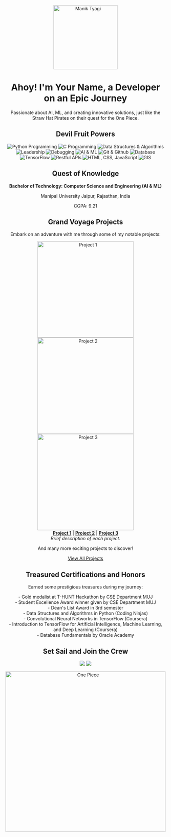 <!-- Header -->
<p align="center">
  <img src="https://maniktyagi.com/images\Manik Tyagi Website Profile Picture.jpg" alt="Manik Tyagi" width="200" height="200">
</p>

<!-- Introduction -->
<h1 align="center">Ahoy! I'm Your Name, a Developer on an Epic Journey</h1>
<p align="center">Passionate about AI, ML, and creating innovative solutions, just like the Straw Hat Pirates on their quest for the One Piece.</p>

<!-- Skills -->
<h2 align="center">Devil Fruit Powers</h2>
<p align="center">
  <img src="https://img.shields.io/badge/Python%20Programming-Flame%20Fruit-red?style=flat&color=FF0000" alt="Python Programming">
  <img src="https://img.shields.io/badge/C%20Programming-Supersonic%20Fruit-blue?style=flat&color=0000FF" alt="C Programming">
  <img src="https://img.shields.io/badge/Data%20Structures%20%26%20Algorithms-Gum%20Gum%20Fruit-yellow?style=flat&color=FFFF00" alt="Data Structures & Algorithms">
  <img src="https://img.shields.io/badge/Leadership-Haoshoku%20Haki-orange?style=flat&color=FFA500" alt="Leadership">
  <img src="https://img.shields.io/badge/Debugging-Smoke%20Fruit-purple?style=flat&color=800080" alt="Debugging">
  <img src="https://img.shields.io/badge/AI%20%26%20ML-Nikyu%20Nikyu%20Fruit-green?style=flat&color=008000" alt="AI & ML">
  <img src="https://img.shields.io/badge/Git%20%26%20Github-Suke%20Suke%20Fruit-black?style=flat&color=000000" alt="Git & Github">
  <img src="https://img.shields.io/badge/Database-Diamond%20Fruit-cyan?style=flat&color=00FFFF" alt="Database">
  <img src="https://img.shields.io/badge/TensorFlow-Rumble%20Ball%20Fruit-pink?style=flat&color=FF69B4" alt="TensorFlow">
  <img src="https://img.shields.io/badge/Restful%20APIs-Soru%20Soru%20Fruit-lightgrey?style=flat&color=D3D3D3" alt="Restful APIs">
  <img src="https://img.shields.io/badge/HTML%2C%20CSS%2C%20JavaScript-Happo%20Fruit-gold?style=flat&color=FFD700" alt="HTML, CSS, JavaScript">
  <img src="https://img.shields.io/badge/GIS-Ope%20Ope%20Fruit-lime?style=flat&color=00FF00" alt="GIS">
</p>

<!-- Education -->
<h2 align="center">Quest of Knowledge</h2>
<p align="center"><strong>Bachelor of Technology: Computer Science and Engineering (AI & ML)</strong></p>
<p align="center">Manipal University Jaipur, Rajasthan, India</p>
<p align="center">CGPA: 9.21</p>

<!-- Projects -->
<h2 align="center">Grand Voyage Projects</h2>
<p align="center">Embark on an adventure with me through some of my notable projects:</p>

<!-- Project Cards -->
<div align="center">
  <a href="project-url-1">
    <img src="project-image-url-1" alt="Project 1" width="300">
  </a>
  <a href="project-url-2">
    <img src="project-image-url-2" alt="Project 2" width="300">
  </a>
  <a href="project-url-3">
    <img src="project-image-url-3" alt="Project 3" width="300">
  </a>
</div>
<div align="center">
  <a href="project-url-1"><strong>Project 1</strong></a>
  <span> | </span>
  <a href="project-url-2"><strong>Project 2</strong></a>
  <span> | </span>
  <a href="project-url-3"><strong>Project 3</strong></a>
</div>
<div align="center">
  <em>Brief description of each project.</em>
</div>

<!-- View More Projects -->
<p align="center">And many more exciting projects to discover!</p>
<p align="center">
  <a href="all-projects-url">View All Projects</a>
</p>


<!-- Certifications -->
<h2 align="center">Treasured Certifications and Honors</h2>
<p align="center">Earned some prestigious treasures during my journey:</p>
<p align="center">
  - Gold medalist at T-HUNT Hackathon by CSE Department MUJ
  <br>
  - Student Excellence Award winner given by CSE Department MUJ
  <br>
  - Dean's List Award in 3rd semester
  <br>
  - Data Structures and Algorithms in Python (Coding Ninjas)
  <br>
  - Convolutional Neural Networks in TensorFlow (Coursera)
  <br>
  - Introduction to TensorFlow for Artificial Intelligence, Machine Learning, and Deep Learning (Coursera)
  <br>
  - Database Fundamentals by Oracle Academy
  <!-- Add more certifications and honors here -->
</p>

<!-- Contact Me -->
<h2 align="center">Set Sail and Join the Crew</h2>
<p align="center">
  <a href="mailto:your-email@example.com"><img src="https://img.shields.io/badge/Email-Me-informational?style=flat&logo=gmail&logoColor=white&color=blue"></a>
  <a href="https://www.linkedin.com/in/your-name"><img src="https://img.shields.io/badge/LinkedIn-Follow-informational?style=flat&logo=linkedin&logoColor=white&color=blue"></a>
</p>

<!-- One Piece Theme -->
<p align="center">
  <img src="one-piece-image-url" alt="One Piece" width="500">
</p>
